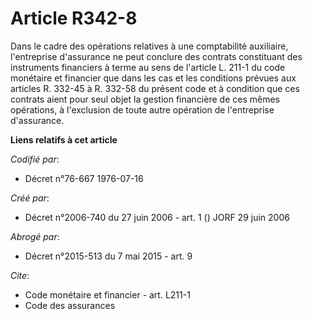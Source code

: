 # Article R342-8

Dans le cadre des opérations relatives à une comptabilité auxiliaire, l'entreprise d'assurance ne peut conclure des contrats
constituant des instruments financiers à terme au sens de l'article L. 211-1 du code monétaire et financier que dans les cas
et les conditions prévues aux articles R. 332-45 à R. 332-58 du présent code et à condition que ces contrats aient pour seul
objet la gestion financière de ces mêmes opérations, à l'exclusion de toute autre opération de l'entreprise d'assurance.

**Liens relatifs à cet article**

_Codifié par_:

  - Décret n°76-667 1976-07-16

_Créé par_:

  - Décret n°2006-740 du 27 juin 2006 - art. 1 () JORF 29 juin 2006

_Abrogé par_:

  - Décret n°2015-513 du 7 mai 2015 - art. 9

_Cite_:

  - Code monétaire et financier - art. L211-1
  - Code des assurances
